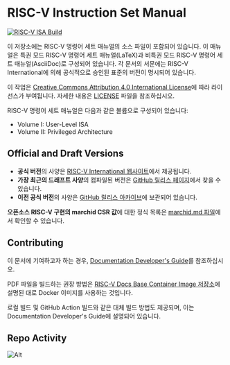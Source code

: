 # RISC-V Instruction Set Manual

[![RISC-V ISA Build](https://github.com/riscv/riscv-isa-manual/actions/workflows/isa-build.yml/badge.svg)](https://github.com/riscv/riscv-isa-manual/actions/workflows/isa-build.yml)

이 저장소에는 RISC-V 명령어 세트 매뉴얼의 소스 파일이 포함되어 있습니다. 이 매뉴얼은 특권 모드 RISC-V 명령어 세트 매뉴얼(LaTeX)과 비특권 모드 RISC-V 명령어 세트 매뉴얼(AsciiDoc)로 구성되어 있습니다. 각 문서의 서문에는 RISC-V International에 의해 공식적으로 승인된 표준의 버전이 명시되어 있습니다.

이 작업은 [Creative Commons Attribution 4.0 International License](https://creativecommons.org/licenses/by/4.0/)에 따라 라이선스가 부여됩니다. 자세한 내용은 [LICENSE](LICENSE) 파일을 참조하십시오.

RISC-V 명령어 세트 매뉴얼은 다음과 같은 볼륨으로 구성되어 있습니다:

- Volume I: User-Level ISA
- Volume II: Privileged Architecture

## Official and Draft Versions

- **공식 버전**의 사양은 [RISC-V International 웹사이트](https://riscv.org/specifications/)에서 제공됩니다.
- **가장 최근의 드래프트 사양**의 컴파일된 버전은 [GitHub 릴리스 페이지](https://github.com/riscv/riscv-isa-manual/releases/latest)에서 찾을 수 있습니다.
- **이전 공식 버전**의 사양은 [GitHub 릴리스 아카이브](https://github.com/riscv/riscv-isa-manual/releases/tag/archive)에 보관되어 있습니다.

**오픈소스 RISC-V 구현의 marchid CSR 값**에 대한 정식 목록은 [marchid.md 파일](https://github.com/riscv/riscv-isa-manual/blob/main/marchid.md)에서 확인할 수 있습니다.

## Contributing

이 문서에 기여하고자 하는 경우, [Documentation Developer's Guide](https://github.com/riscv/docs-dev-guide)를 참조하십시오.

PDF 파일을 빌드하는 권장 방법은 [RISC-V Docs Base Container Image 저장소](https://github.com/riscv/riscv-docs-base-container-image)에 설명된 대로 Docker 이미지를 사용하는 것입니다.

로컬 빌드 및 GitHub Action 빌드와 같은 대체 빌드 방법도 제공되며, 이는 Documentation Developer's Guide에 설명되어 있습니다.

## Repo Activity

![Alt](https://repobeats.axiom.co/api/embed/ccec87dc4502f2ed7c216b670b5ed8efc33a1d4c.svg "Repobeats analytics image")

